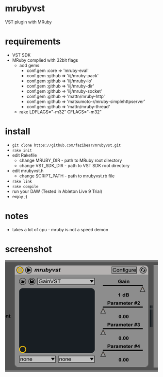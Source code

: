 # mrubyvst
VST plugin with MRuby

# requirements
- VST SDK
- MRuby complied with 32bit flags
  - add gems
    - conf.gem :core => 'mruby-eval'
    - conf.gem :github => 'iij/mruby-pack'
    - conf.gem :github => 'iij/mruby-io'
    - conf.gem :github => 'iij/mruby-dir'
    - conf.gem :github => 'iij/mruby-socket'
    - conf.gem :github => 'mattn/mruby-http'
    - conf.gem :github => 'matsumoto-r/mruby-simplehttpserver'
    - conf.gem :github => 'mattn/mruby-thread'
  - rake LDFLAGS="-m32" CFLAGS="-m32"

# install
- `git clone https://github.com/fazibear/mrubyvst.git`
- `rake init`
- edit Rakefile
  - change MRUBY_DIR - path to MRuby root directory
  - change VST_SDK_DIR - path to VST SDK root directory
- edit mrubyvst.h
  - change SCRIPT_PATH - path to mrubyvst.rb file
- `rake link`
- `rake compile`
- run your DAW (Tested in Ableton Live 9 Trial)
- enjoy ;)

# notes
- takes a lot of cpu - mruby is not a speed demon

# screenshot
![](/screenshot.png?raw=true "screenshot")
